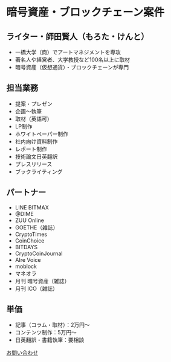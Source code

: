 # 暗号資産・ブロックチェーン案件

<!DOCTYPE html>
<!--[if lt IE 7 ]> <html lang="ja" class="ie6 oldie no-js"> <![endif]-->
<!--[if IE 7 ]>    <html lang="ja" class="ie7 oldie no-js"> <![endif]-->
<!--[if IE 8 ]>    <html lang="ja" class="ie8 oldie no-js"> <![endif]-->
<!--[if IE 9 ]>    <html lang="ja" class="ie9 no-js"> <![endif]-->
<!--[if (gt IE 9)|!(IE)]><!-->
<html lang="ja" class="js">
<!--<![endif]-->
<head>
<meta charset="UTF-8">
</head>
<body>
<h2>ライター・師田賢人（もろた・けんと）</h2>
<ul>
<li>一橋大学（商）でアートマネジメントを専攻</li>
<li>著名人や経営者、大学教授など100名以上に取材</li>
<li>暗号資産（仮想通貨）・ブロックチェーンが専門</li>
</ul>

<h2>担当業務</h2>
<ul>
<li>提案・プレゼン</li>
<li>企画〜執筆</li>
<li>取材（英語可）</li>
<li>LP制作</li>
<li>ホワイトペーパー制作</li>
<li>社内向け資料制作</li>
<li>レポート制作</li>
<li>技術論文日英翻訳</li>
<li>プレスリリース</li>
<li>ブックライティング</li>
</ul>

<h2>パートナー</h2>
<ul>
<li>LINE BITMAX</li>
<li>@DIME</li>
<li>ZUU Online</li>
<li>GOETHE（雑誌）</li>
<li>CryptoTimes</li>
<li>CoinChoice</li>
<li>BITDAYS</li>
<li>CryptoCoinJournal</li>
<li>AIre Voice</li>
<li>moblock</li>
<li>マネオラ</li>
<li>月刊 暗号資産（雑誌）</li>
<li>月刊 ICO（雑誌）</li>
</ul>

<h2>単価</h2>
<ul>
<li>記事（コラム・取材）：2万円〜</li>
<li>コンテンツ制作：5万円〜</li>
<li>日英翻訳・書籍執筆：要相談</li>
</ul>

<a href="https://w-mokumoku.com/contact/">お問い合わせ</a>
</body>
</html>
